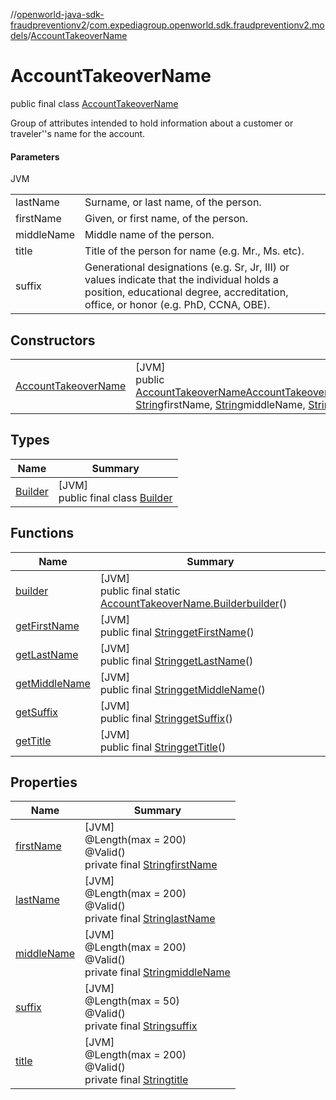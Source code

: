 //[openworld-java-sdk-fraudpreventionv2](../../../index.md)/[com.expediagroup.openworld.sdk.fraudpreventionv2.models](../index.md)/[AccountTakeoverName](index.md)

# AccountTakeoverName

public final class [AccountTakeoverName](index.md)

Group of attributes intended to hold information about a customer or traveler''s name for the account.

#### Parameters

JVM

| | |
|---|---|
| lastName | Surname, or last name, of the person. |
| firstName | Given, or first name, of the person. |
| middleName | Middle name of the person. |
| title | Title of the person for name (e.g. Mr., Ms. etc). |
| suffix | Generational designations (e.g. Sr, Jr, III) or values indicate that the individual holds a position, educational degree, accreditation, office, or honor (e.g. PhD, CCNA, OBE). |

## Constructors

| | |
|---|---|
| [AccountTakeoverName](-account-takeover-name.md) | [JVM]<br>public [AccountTakeoverName](index.md)[AccountTakeoverName](-account-takeover-name.md)([String](https://docs.oracle.com/javase/8/docs/api/java/lang/String.html)lastName, [String](https://docs.oracle.com/javase/8/docs/api/java/lang/String.html)firstName, [String](https://docs.oracle.com/javase/8/docs/api/java/lang/String.html)middleName, [String](https://docs.oracle.com/javase/8/docs/api/java/lang/String.html)title, [String](https://docs.oracle.com/javase/8/docs/api/java/lang/String.html)suffix) |

## Types

| Name | Summary |
|---|---|
| [Builder](-builder/index.md) | [JVM]<br>public final class [Builder](-builder/index.md) |

## Functions

| Name | Summary |
|---|---|
| [builder](builder.md) | [JVM]<br>public final static [AccountTakeoverName.Builder](-builder/index.md)[builder](builder.md)() |
| [getFirstName](get-first-name.md) | [JVM]<br>public final [String](https://docs.oracle.com/javase/8/docs/api/java/lang/String.html)[getFirstName](get-first-name.md)() |
| [getLastName](get-last-name.md) | [JVM]<br>public final [String](https://docs.oracle.com/javase/8/docs/api/java/lang/String.html)[getLastName](get-last-name.md)() |
| [getMiddleName](get-middle-name.md) | [JVM]<br>public final [String](https://docs.oracle.com/javase/8/docs/api/java/lang/String.html)[getMiddleName](get-middle-name.md)() |
| [getSuffix](get-suffix.md) | [JVM]<br>public final [String](https://docs.oracle.com/javase/8/docs/api/java/lang/String.html)[getSuffix](get-suffix.md)() |
| [getTitle](get-title.md) | [JVM]<br>public final [String](https://docs.oracle.com/javase/8/docs/api/java/lang/String.html)[getTitle](get-title.md)() |

## Properties

| Name | Summary |
|---|---|
| [firstName](index.md#-1124504907%2FProperties%2F-1883119931) | [JVM]<br>@Length(max = 200)<br>@Valid()<br>private final [String](https://docs.oracle.com/javase/8/docs/api/java/lang/String.html)[firstName](index.md#-1124504907%2FProperties%2F-1883119931) |
| [lastName](index.md#-685610423%2FProperties%2F-1883119931) | [JVM]<br>@Length(max = 200)<br>@Valid()<br>private final [String](https://docs.oracle.com/javase/8/docs/api/java/lang/String.html)[lastName](index.md#-685610423%2FProperties%2F-1883119931) |
| [middleName](index.md#-251322262%2FProperties%2F-1883119931) | [JVM]<br>@Length(max = 200)<br>@Valid()<br>private final [String](https://docs.oracle.com/javase/8/docs/api/java/lang/String.html)[middleName](index.md#-251322262%2FProperties%2F-1883119931) |
| [suffix](index.md#-1338142087%2FProperties%2F-1883119931) | [JVM]<br>@Length(max = 50)<br>@Valid()<br>private final [String](https://docs.oracle.com/javase/8/docs/api/java/lang/String.html)[suffix](index.md#-1338142087%2FProperties%2F-1883119931) |
| [title](index.md#-367769128%2FProperties%2F-1883119931) | [JVM]<br>@Length(max = 200)<br>@Valid()<br>private final [String](https://docs.oracle.com/javase/8/docs/api/java/lang/String.html)[title](index.md#-367769128%2FProperties%2F-1883119931) |
